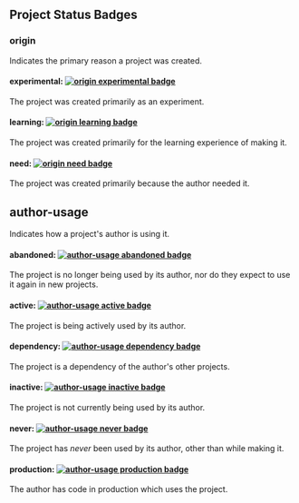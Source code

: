 ## Project Status Badges

### origin

Indicates the primary reason a project was created.

#### experimental: [![origin experimental badge](https://img.shields.io/badge/origin-experimental-blue.png)](https://img.shields.io/badge/origin-experimental-blue.png])

The project was created primarily as an experiment.

#### learning: [![origin learning badge](https://img.shields.io/badge/origin-learning-blue.png)](https://img.shields.io/badge/origin-learning-blue.png])

The project was created primarily for the learning experience of making it.

#### need: [![origin need badge](https://img.shields.io/badge/origin-need-blue.png)](https://img.shields.io/badge/origin-need-blue.png])

The project was created primarily because the author needed it.

## author-usage

Indicates how a project's author is using it.

#### abandoned: [![author-usage abandoned badge](https://img.shields.io/badge/author--usage-abandoned-red.png)](https://img.shields.io/badge/author--usage-abandoned-red.png])

The project is no longer being used by its author, nor do they expect to use it again in new projects.

#### active: [![author-usage active badge](https://img.shields.io/badge/author--usage-active-green.png)](https://img.shields.io/badge/author--usage-active-green.png])

The project is being actively used by its author.

#### dependency: [![author-usage dependency badge](https://img.shields.io/badge/author--usage-dependency-green.png)](https://img.shields.io/badge/author--usage-dependency-green.png])

The project is a dependency of the author's other projects.

#### inactive: [![author-usage inactive badge](https://img.shields.io/badge/author--usage-inactive-lightgrey.png)](https://img.shields.io/badge/author--usage-inactive-lightgrey.png])

The project is not currently being used by its author.

#### never: [![author-usage never badge](https://img.shields.io/badge/author--usage-never-red.png)](https://img.shields.io/badge/author--usage-never-red.png])

The project has *never* been used by its author, other than while making it.

#### production: [![author-usage production badge](https://img.shields.io/badge/author--usage-production-green.png)](https://img.shields.io/badge/author--usage-production-green.png])

The author has code in production which uses the project.


